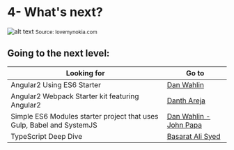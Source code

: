 # 4- What's next?
![alt text](http://lovemynokia.com/wp-content/uploads/2014/11/the-future-next-right.jpg "What's Next?")
<small>Source: lovemynokia.com</small>


## Going to the next level:
Looking for   | Go to
------------- | -------------
Angular2 Using ES6 Starter | [Dan Wahlin](https://github.com/DanWahlin/Angular2-Starter)
Angular2 Webpack Starter kit featuring Angular2   | [Danth Areja](https://github.com/angular-class/angular2-webpack-starter)
Simple ES6 Modules starter project that uses Gulp, Babel and SystemJS | [Dan Wahlin - John Papa](https://github.com/DanWahlin/ES6-Modules-Starter)
TypeScript Deep Dive | [Basarat Ali Syed](http://basarat.gitbooks.io/typescript/content/)
